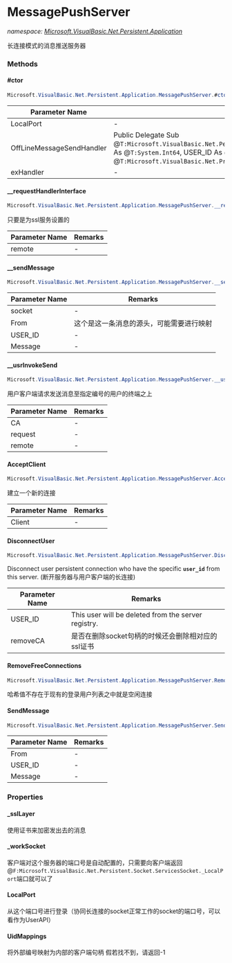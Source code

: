 ﻿# MessagePushServer
_namespace: <a href="#" onClick="load('/docs/Microsoft.VisualBasic.Net.Persistent.Application/index.md')">Microsoft.VisualBasic.Net.Persistent.Application</a>_

长连接模式的消息推送服务器



### Methods

#### #ctor
```csharp
Microsoft.VisualBasic.Net.Persistent.Application.MessagePushServer.#ctor(System.Int32,Microsoft.VisualBasic.Net.Persistent.OffLineMessageSendHandler,Microsoft.VisualBasic.Net.Abstract.ExceptionHandler)
```


|Parameter Name|Remarks|
|--------------|-------|
|LocalPort|-|
|OffLineMessageSendHandler|Public Delegate Sub @``T:Microsoft.VisualBasic.Net.Persistent.OffLineMessageSendHandler``(FromUSER_ID As @``T:System.Int64``, USER_ID As @``T:System.Int64``, Message As @``T:Microsoft.VisualBasic.Net.Protocols.RequestStream``)|
|exHandler|-|


#### __requestHandlerInterface
```csharp
Microsoft.VisualBasic.Net.Persistent.Application.MessagePushServer.__requestHandlerInterface(System.Int64,Microsoft.VisualBasic.Net.Protocols.RequestStream,System.Net.IPEndPoint)
```
只要是为ssl服务设置的

|Parameter Name|Remarks|
|--------------|-------|
|remote|-|


#### __sendMessage
```csharp
Microsoft.VisualBasic.Net.Persistent.Application.MessagePushServer.__sendMessage(Microsoft.VisualBasic.Net.Persistent.Socket.WorkSocket,System.Int64,System.Int64,Microsoft.VisualBasic.Net.Protocols.RequestStream)
```


|Parameter Name|Remarks|
|--------------|-------|
|socket|-|
|From|这个是这一条消息的源头，可能需要进行映射|
|USER_ID|-|
|Message|-|


#### __usrInvokeSend
```csharp
Microsoft.VisualBasic.Net.Persistent.Application.MessagePushServer.__usrInvokeSend(System.Int64,Microsoft.VisualBasic.Net.Protocols.RequestStream,System.Net.IPEndPoint)
```
用户客户端请求发送消息至指定编号的用户的终端之上

|Parameter Name|Remarks|
|--------------|-------|
|CA|-|
|request|-|
|remote|-|


#### AcceptClient
```csharp
Microsoft.VisualBasic.Net.Persistent.Application.MessagePushServer.AcceptClient(Microsoft.VisualBasic.Net.Persistent.Socket.WorkSocket)
```
建立一个新的连接

|Parameter Name|Remarks|
|--------------|-------|
|Client|-|


#### DisconnectUser
```csharp
Microsoft.VisualBasic.Net.Persistent.Application.MessagePushServer.DisconnectUser(System.Int64,System.Boolean)
```
Disconnect user persistent connection who have the specific **`user_id`** from this server.
 (断开服务器与用户客户端的长连接)

|Parameter Name|Remarks|
|--------------|-------|
|USER_ID|This user will be deleted from the server registry.|
|removeCA|是否在删除socket句柄的时候还会删除相对应的ssl证书|


#### RemoveFreeConnections
```csharp
Microsoft.VisualBasic.Net.Persistent.Application.MessagePushServer.RemoveFreeConnections
```
哈希值不存在于现有的登录用户列表之中就是空闲连接

#### SendMessage
```csharp
Microsoft.VisualBasic.Net.Persistent.Application.MessagePushServer.SendMessage(System.Int64,System.Int64,Microsoft.VisualBasic.Net.Protocols.RequestStream)
```


|Parameter Name|Remarks|
|--------------|-------|
|From|-|
|USER_ID|-|
|Message|-|



### Properties

#### _sslLayer
使用证书来加密发出去的消息
#### _workSocket
客户端对这个服务器的端口号是自动配置的，只需要向客户端返回@``F:Microsoft.VisualBasic.Net.Persistent.Socket.ServicesSocket._LocalPort``端口就可以了
#### LocalPort
从这个端口号进行登录（协同长连接的socket正常工作的socket的端口号，可以看作为UserAPI）
#### UidMappings
将外部编号映射为内部的客户端句柄
 假若找不到，请返回-1
